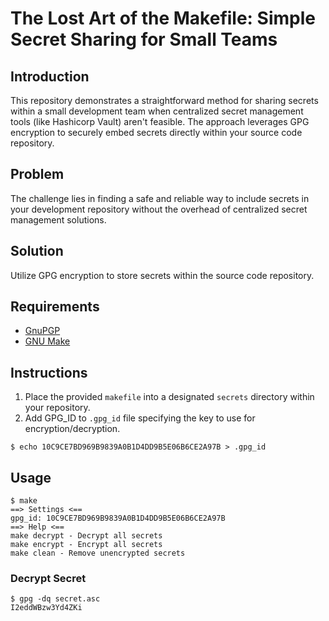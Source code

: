 # The Lost Art of the Makefile: Simple Secret Sharing for Small Teams

## Introduction

This repository demonstrates a straightforward method for sharing secrets within a small development team when centralized secret management tools (like Hashicorp Vault) aren't feasible. The approach leverages GPG encryption to securely embed secrets directly within your source code repository.

## Problem

The challenge lies in finding a safe and reliable way to include secrets in your development repository without the overhead of centralized secret management solutions.

## Solution

Utilize GPG encryption to store secrets within the source code repository.

## Requirements

* [GnuPGP](https://gnupg.org/)
* [GNU Make](https://www.gnu.org/software/make/)

## Instructions

1. Place the provided `makefile` into a designated `secrets` directory within your repository.
2. Add GPG_ID to `.gpg_id` file specifying the key to use for encryption/decryption.

```shell
$ echo 10C9CE7BD969B9839A0B1D4DD9B5E06B6CE2A97B > .gpg_id
```

## Usage

```shell
$ make
==> Settings <==
gpg_id: 10C9CE7BD969B9839A0B1D4DD9B5E06B6CE2A97B
==> Help <==
make decrypt - Decrypt all secrets
make encrypt - Encrypt all secrets
make clean - Remove unencrypted secrets
```

### Decrypt Secret

```shell
$ gpg -dq secret.asc 
I2eddWBzw3Yd4ZKi
```
